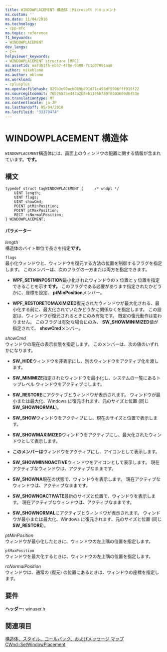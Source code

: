 ```yaml
---
title: WINDOWPLACEMENT 構造体 |Microsoft ドキュメント
ms.custom: ''
ms.date: 11/04/2016
ms.technology:
- cpp-mfc
ms.topic: reference
f1_keywords:
- WINDOWPLACEMENT
dev_langs:
- C++
helpviewer_keywords:
- WINDOWPLACEMENT structure [MFC]
ms.assetid: ea7d61f6-eb57-478e-9b08-7c1d07091aa8
author: mikeblome
ms.author: mblome
ms.workload:
- cplusplus
ms.openlocfilehash: 829b3c90acb089bd91d71c498df5906fff919f22
ms.sourcegitcommit: 76b7653ae443a2b8eb1186b789f8503609d6453e
ms.translationtype: MT
ms.contentlocale: ja-JP
ms.lasthandoff: 05/04/2018
ms.locfileid: "33379474"
---
```

# <a name="windowplacement-structure"></a>WINDOWPLACEMENT 構造体
`WINDOWPLACEMENT`構造体には、画面上のウィンドウの配置に関する情報が含まれています。**です。**  
  
## <a name="syntax"></a>構文  
  
```  
typedef struct tagWINDOWPLACEMENT {     /* wndpl */  
    UINT length;  
    UINT flags;  
    UINT showCmd;  
    POINT ptMinPosition;  
    POINT ptMaxPosition;  
    RECT rcNormalPosition;  
} WINDOWPLACEMENT;  
```  
  
#### <a name="parameters"></a>パラメーター  
 *length*  
 構造体のバイト単位で長さを指定**です。**  
  
 `flags`  
 最小化ウィンドウと、ウィンドウを復元する方法の位置を制御するフラグを指定します。 このメンバーは、次のフラグの一方または両方を指定できます。  
  
- **WPF_SETMINPOSITION**最小化されたウィンドウの x 位置と y 位置を指定できることを示す**です。** このフラグである必要があります指定されたかどうかに、座標を設定、 **ptMinPosition**メンバー。  
  
- **WPF_RESTORETOMAXIMIZED**復元されたウィンドウが最大化される、最小化する前に、最大化されていたかどうかに関係なくを指定します。 この設定は、ウィンドウが復元されるときにのみ有効です。 既定の復元動作は変わりません。 このフラグは有効な場合にのみ、 **SW_SHOWMINIMIZED**値が指定されて、 **showCmd**メンバー。  
  
 *showCmd*  
 ウィンドウの現在の表示状態を指定します。 このメンバーは、次の値のいずれかになります。  
  
- **SW_HIDE**ウィンドウを非表示にし、別のウィンドウをアクティブ化を渡します。  
  
- **SW_MINIMIZE**指定されたウィンドウを最小化し、システムの一覧にあるトップレベル ウィンドウをアクティブにします。  
  
- **SW_RESTORE**にアクティブとウィンドウが表示されます。 ウィンドウが最小または最大化、Windows に復元されます、元のサイズと位置 (同じ**SW_SHOWNORMAL**)。  
  
- **SW_SHOW**ウィンドウをアクティブにし、現在のサイズと位置で表示します。  
  
- **SW_SHOWMAXIMIZED**ウィンドウをアクティブにし、最大化されたウィンドウとして表示します。  
  
- **このメンバーは**ウィンドウをアクティブにし、アイコンとして表示します。  
  
- **SW_SHOWMINNOACTIVE**ウィンドウをアイコンとして表示します。 現在アクティブなウィンドウは、アクティブなままです。  
  
- **SW_SHOWNA**現在の状態で、ウィンドウを表示します。 現在アクティブなウィンドウは、アクティブなままです。  
  
- **SW_SHOWNOACTIVATE**最新のサイズと位置で、ウィンドウを表示します。 現在アクティブなウィンドウは、アクティブなままです。  
  
- **SW_SHOWNORMAL**にアクティブとウィンドウが表示されます。 ウィンドウが最小または最大化、Windows に復元されます、元のサイズと位置 (同じ**SW_RESTORE**)。  
  
 *ptMinPosition*  
 ウィンドウが最小化したときに、ウィンドウの左上隅の位置を指定します。  
  
 `ptMaxPosition`  
 ウィンドウを最大化するときは、ウィンドウの左上隅の位置を指定します。  
  
 *rcNormalPosition*  
 ウィンドウは、通常の (復元) の位置にあるときは、ウィンドウの座標を指定します。  
  
## <a name="requirements"></a>要件  
 **ヘッダー:** winuser.h  
  
## <a name="see-also"></a>関連項目  
 [構造体、スタイル、コールバック、およびメッセージ マップ](../../mfc/reference/structures-styles-callbacks-and-message-maps.md)   
 [CWnd::SetWindowPlacement](../../mfc/reference/cwnd-class.md#setwindowplacement)


